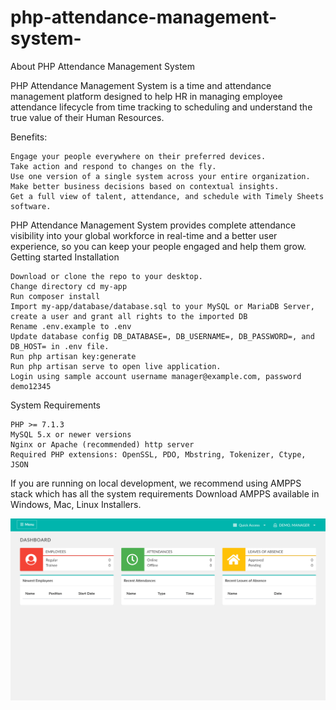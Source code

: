 # php-attendance-management-system-
About PHP Attendance Management System

PHP Attendance Management System is a time and attendance management platform designed to help HR in managing employee attendance lifecycle from time tracking to scheduling and understand the true value of their Human Resources.

Benefits:

    Engage your people everywhere on their preferred devices.
    Take action and respond to changes on the fly.
    Use one version of a single system across your entire organization.
    Make better business decisions based on contextual insights.
    Get a full view of talent, attendance, and schedule with Timely Sheets software.

PHP Attendance Management System provides complete attendance visibility into your global workforce in real-time and a better user experience, so you can keep your people engaged and help them grow.
Getting started
Installation

    Download or clone the repo to your desktop.
    Change directory cd my-app
    Run composer install
    Import my-app/database/database.sql to your MySQL or MariaDB Server, create a user and grant all rights to the imported DB
    Rename .env.example to .env
    Update database config DB_DATABASE=, DB_USERNAME=, DB_PASSWORD=, and DB_HOST= in .env file.
    Run php artisan key:generate
    Run php artisan serve to open live application.
    Login using sample account username manager@example.com, password demo12345

System Requirements

    PHP >= 7.1.3
    MySQL 5.x or newer versions
    Nginx or Apache (recommended) http server
    Required PHP extensions: OpenSSL, PDO, Mbstring, Tokenizer, Ctype, JSON

If you are running on local development, we recommend using AMPPS stack which has all the system requirements Download AMPPS available in Windows, Mac, Linux Installers.

![ Preview](68747470733a2f2f692e706f7374696d672e63632f354e62475a704a592f6d616e616765722d64617368626f6172642e706e67.png)

